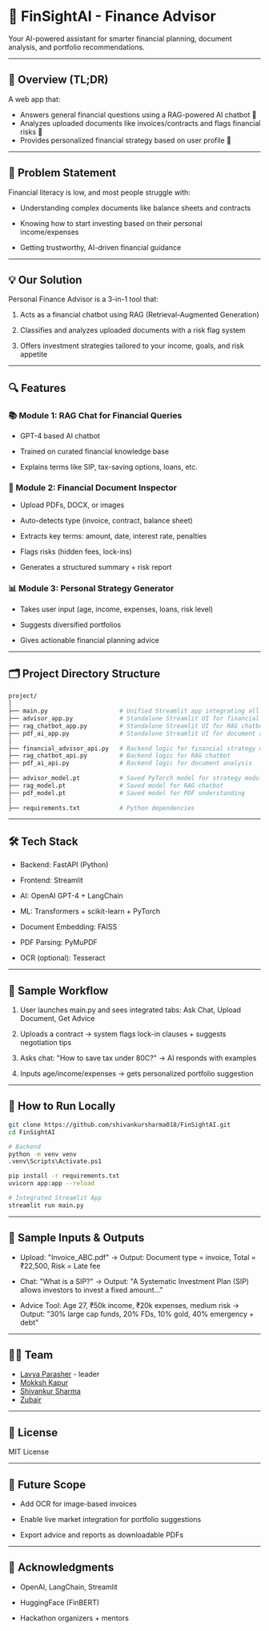 # 🧠 FinSightAI - Finance Advisor

Your AI-powered assistant for smarter financial planning, document analysis, and portfolio recommendations.

----------

## 🚀 Overview (TL;DR)

A web app that:
-   Answers general financial questions using a RAG-powered AI chatbot 💬
-   Analyzes uploaded documents like invoices/contracts and flags financial risks 📄
-   Provides personalized financial strategy based on user profile 💸
    

----------

## 🎯 Problem Statement

Financial literacy is low, and most people struggle with:

-   Understanding complex documents like balance sheets and contracts
    
-   Knowing how to start investing based on their personal income/expenses
    
-   Getting trustworthy, AI-driven financial guidance
    

----------

## 💡 Our Solution

Personal Finance Advisor is a 3-in-1 tool that:

1.  Acts as a financial chatbot using RAG (Retrieval-Augmented Generation)
    
2.  Classifies and analyzes uploaded documents with a risk flag system
    
3.  Offers investment strategies tailored to your income, goals, and risk appetite
    

----------

## 🔍 Features

### 📚 Module 1: RAG Chat for Financial Queries

-   GPT-4 based AI chatbot
    
-   Trained on curated financial knowledge base
    
-   Explains terms like SIP, tax-saving options, loans, etc.
    

### 📄 Module 2: Financial Document Inspector

-   Upload PDFs, DOCX, or images
    
-   Auto-detects type (invoice, contract, balance sheet)
    
-   Extracts key terms: amount, date, interest rate, penalties
    
-   Flags risks (hidden fees, lock-ins)
    
-   Generates a structured summary + risk report
    

### 📊 Module 3: Personal Strategy Generator

-   Takes user input (age, income, expenses, loans, risk level)
    
-   Suggests diversified portfolios
    
-   Gives actionable financial planning advice
    

----------

## 🗂️ Project Directory Structure

```bash
project/
│
├── main.py                    # Unified Streamlit app integrating all 3 modules
├── advisor_app.py             # Standalone Streamlit UI for financial advisor
├── rag_chatbot_app.py         # Standalone Streamlit UI for RAG chatbot
├── pdf_ai_app.py              # Standalone Streamlit UI for document analysis
│
├── financial_advisor_api.py   # Backend logic for financial strategy module
├── rag_chatbot_api.py         # Backend logic for RAG chatbot
├── pdf_ai_api.py              # Backend logic for document analysis
│
├── advisor_model.pt           # Saved PyTorch model for strategy module
├── rag_model.pt               # Saved model for RAG chatbot
├── pdf_model.pt               # Saved model for PDF understanding
│
├── requirements.txt           # Python dependencies

```

----------

## 🛠️ Tech Stack

-   Backend: FastAPI (Python)
    
-   Frontend: Streamlit
    
-   AI: OpenAI GPT-4 + LangChain

-  ML: Transformers + scikit-learn + PyTorch
    
-   Document Embedding: FAISS
    
-   PDF Parsing: PyMuPDF
    
-   OCR (optional): Tesseract
    

----------

## 📸 Sample Workflow

1.  User launches main.py and sees integrated tabs: Ask Chat, Upload Document, Get Advice
    
2.  Uploads a contract → system flags lock-in clauses + suggests negotiation tips
    
3.  Asks chat: "How to save tax under 80C?" → AI responds with examples
    
4.  Inputs age/income/expenses → gets personalized portfolio suggestion
    

----------

## 🧪 How to Run Locally

```bash
git clone https://github.com/shivankursharma018/FinSightAI.git
cd FinSightAI

# Backend
python -m venv venv
.venv\Scripts\Activate.ps1

pip install -r requirements.txt
uvicorn app:app --reload

# Integrated Streamlit App
streamlit run main.py
```

----------

## 🧠 Sample Inputs & Outputs

-   Upload: "Invoice_ABC.pdf" → Output: Document type = invoice, Total = ₹22,500, Risk = Late fee
    
-   Chat: "What is a SIP?" → Output: "A Systematic Investment Plan (SIP) allows investors to invest a fixed amount..."
    
-   Advice Tool: Age 27, ₹50k income, ₹20k expenses, medium risk → Output: "30% large cap funds, 20% FDs, 10% gold, 40% emergency + debt"
    

----------

## 👨‍💻 Team
- [Lavya Parasher](https://github.com/Lavyadev) - leader
- [Mokksh Kapur](https://github.com/Mokkshking)
- [Shivankur Sharma](https://github.com/shivankursharma018)
- [Zubair](https://github.com/zubair-iqubal)

----------

## 📜 License

MIT License

----------

## 🔮 Future Scope

-   Add OCR for image-based invoices
    
-   Enable live market integration for portfolio suggestions
    
-   Export advice and reports as downloadable PDFs
        

----------

## 🙌 Acknowledgments

-   OpenAI, LangChain, Streamlit
    
-   HuggingFace (FinBERT)
    
-   Hackathon organizers + mentors


